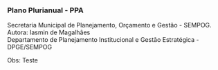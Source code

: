 ### Plano Plurianual - PPA
Secretaria Municipal de Planejamento, Orçamento e Gestão - SEMPOG. </br>
Autora: Iasmin de Magalhães</br>
Departamento de Planejamento Institucional e Gestão Estratégica - DPGE/SEMPOG

Obs: Teste
